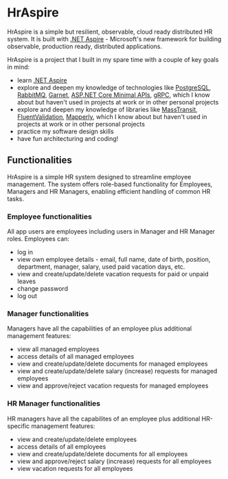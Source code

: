 ﻿# HrAspire

HrAspire is a simple but resilient, observable, cloud ready distributed HR system. It is built with [.NET Aspire](https://learn.microsoft.com/en-us/dotnet/aspire/) - Microsoft's new framework for building observable, production ready, distributed applications.

HrAspire is a project that I built in my spare time with a couple of key goals in mind:
- learn [.NET Aspire](https://learn.microsoft.com/en-us/dotnet/aspire/)
- explore and deepen my knowledge of technologies like [PostgreSQL](https://www.postgresql.org/), [RabbitMQ](https://www.rabbitmq.com/), [Garnet](https://microsoft.github.io/garnet/docs), [ASP.NET Core Minimal APIs](https://learn.microsoft.com/en-us/aspnet/core/fundamentals/minimal-apis/overview), [gRPC](https://grpc.io/), which I know about but haven't used in projects at work or in other personal projects
- explore and deepen my knowledge of libraries like [MassTransit](https://masstransit.io/), [FluentValidation](https://docs.fluentvalidation.net/), [Mapperly](https://mapperly.riok.app/), which I know about but haven't used in projects at work or in other personal projects
- practice my software design skills
- have fun architecturing and coding!

## Functionalities
HrAspire is a simple HR system designed to streamline employee management. The system offers role-based functionality for Employees, Managers and HR Managers, enabling efficient handling of common HR tasks. 

### Employee functionalities
All app users are employees including users in Manager and HR Manager roles. Employees can:
- log in
- view own employee details - email, full name, date of birth, position, department, manager, salary, used paid vacation days, etc.
- view and create/update/delete vacation requests for paid or unpaid leaves
- change password
- log out

### Manager functionalities
Managers have all the capabilities of an employee plus additional management features:
- view all managed employees
- access details of all managed employees
- view and create/update/delete documents for managed employees
- view and create/update/delete salary (increase) requests for managed employees
- view and approve/reject vacation requests for managed employees

### HR Manager functionalities
HR managers have all the capabilites of an employee plus additional HR-specific management features:
- view and create/update/delete employees
- access details of all employees
- view and create/update/delete documents for all employees
- view and approve/reject salary (increase) requests for all employees
- view vacation requests for all employees
